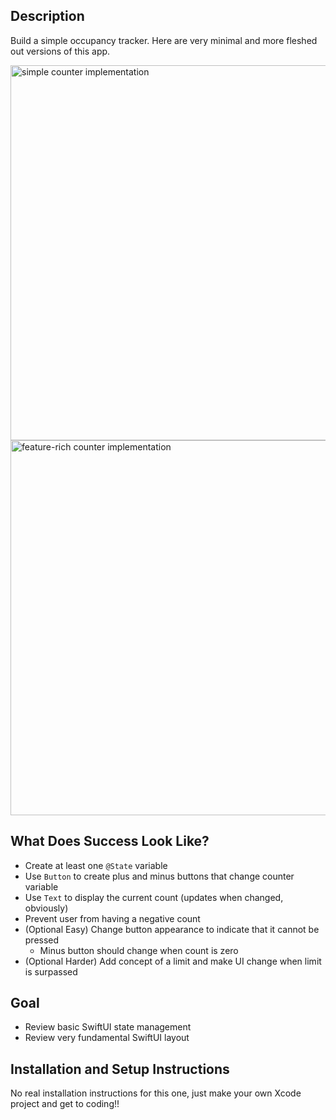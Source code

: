 ## Description

Build a simple occupancy tracker. Here are very minimal and more fleshed out versions of this app.

<img src="./Screenshots/simple counter.gif" alt="simple counter implementation" height="600">
<img src="./Screenshots/counter.gif" alt="feature-rich counter implementation" height="600">


## What Does Success Look Like?

- Create at least one `@State` variable
- Use `Button` to create plus and minus buttons that change counter variable
- Use `Text` to display the current count (updates when changed, obviously)
- Prevent user from having a negative count
- (Optional Easy) Change button appearance to indicate that it cannot be pressed
    - Minus button should change when count is zero
- (Optional Harder) Add concept of a limit and make UI change when limit is surpassed

## Goal

- Review basic SwiftUI state management
- Review very fundamental SwiftUI layout

## Installation and Setup Instructions

No real installation instructions for this one, just make your own Xcode project and get to coding!!
